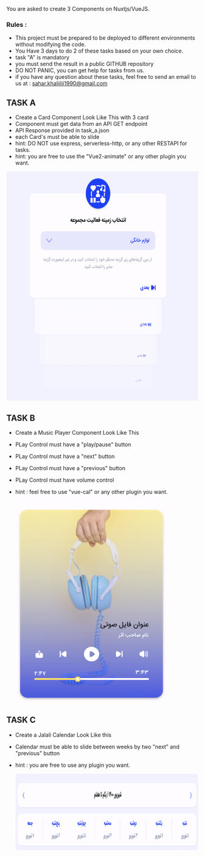 

You are asked to create 3 Components on Nuxtjs/VueJS.

### Rules : 
  - This project must be prepared to be deployed to different environments without modifying the code.
  - You Have 3 days to do 2 of these tasks based on your own choice.
  - task "A" is mandatory
  - you must send the result in a public GITHUB repository
  - DO NOT PANIC, you can get help for tasks from us.
  - if you have any question about these tasks, feel free to send an email to us at :  sahar.khaliilii1990@gmail.com


## TASK A
  - Create a Card Component Look Like This with 3 card
  - Component must get data from an API GET endpoint
  - API Response provided in task_a.json
  - each Card's must be able to slide
  - hint: DO NOT use express, serverless-http, or any other RESTAPI for tasks.
  - hint: you are free to use the "Vue2-animate" or any other plugin you want. 
  
   <img src="https://raw.githubusercontent.com/z10mx7/assignments/main/a.png"  width="800" height="600" />

  ## TASK B
  - Create a Music Player Component Look Like This 
  - PLay Control must have a "play/pause" button
  - PLay Control must have a "next" button
  - PLay Control must have a "previous" button
  - PLay Control must have volume control
  - hint : feel free to use "vue-cal" or any other plugin you want.
  
     <img src="https://raw.githubusercontent.com/z10mx7/assignments/main/b.png"  width="400" height="530" />


  ## TASK C
  - Create a Jalali Calendar Look Like this
  - Calendar must be able to slide between weeks by two "next" and "previous" button
  - hint : you are free to use any plugin you want.
  
     <img src="https://raw.githubusercontent.com/z10mx7/assignments/main/c.png"  width="900" height="200" />


  
  
  
